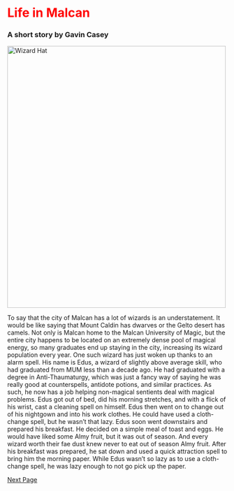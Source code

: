 <DOCTYPE html>
<html>
<head>
  <title>Life in Malcan</title>
<style>
  h1 {color:red;}
</style>
</head>
<body>
<h1>Life in Malcan</h1>

<h3>A short story by Gavin Casey</h3>

<img src="https://thumbs.dreamstime.com/b/blue-wizard-hat-vector-illustration-59639148.jpg" alt="Wizard Hat" width="500" height="600">

<p>To say that the city of Malcan has a lot of wizards is an understatement. It would be like saying that Mount Caldin has dwarves or the Gelto desert has camels. Not only is Malcan home to the Malcan University of Magic, but the entire city happens to be located on an extremely dense pool of magical energy, so many graduates end up staying in the city, increasing its wizard population every year. 
One such wizard has just woken up thanks to an alarm spell. His name is Edus, a wizard of slightly above average skill, who had graduated from MUM less than a decade ago. He had graduated with a degree in Anti-Thaumaturgy, which was just a fancy way of saying he was really good at counterspells, antidote potions, and similar practices. As such, he now has a job helping non-magical sentients deal with magical problems. Edus got out of bed, did his morning stretches, and with a flick of his wrist, cast a cleaning spell on himself. Edus then went on to change out of his nightgown and into his work clothes. He could have used a cloth-change spell, but he wasn’t that lazy. Edus soon went downstairs and prepared his breakfast. He decided on a simple meal of toast and eggs. He would have liked some Almy fruit, but it was out of season. And every wizard worth their fae dust knew never to eat out of season Almy fruit. After his breakfast was prepared, he sat down and used a quick attraction spell to bring him the morning paper. While Edus wasn’t so lazy as to use a cloth-change spell, he was lazy enough to not go pick up the paper.</p>

<a href="https://gavin-casey.github.io/caseyg3pages2/">Next Page</a>
</body>

</html>
